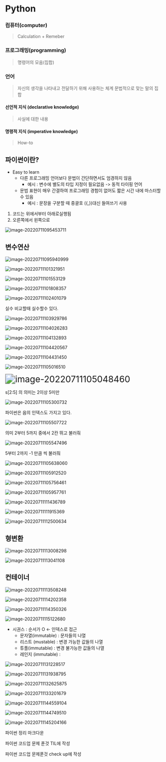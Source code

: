 # Python

### 컴퓨터(computer)

> Calculation + Remeber

### 프로그래밍(programming)

> 명령어의 모음(집합)

### 언어

> 자신의 생각을 나타내고 전달하기 위해 사용하는 체계 문법적으로 맞는 말의 집합

#### 선언적 지식 (declarative knowledge)

> 사실에 대한 내용

#### 명령적 지식 (imperative knowledge) 

> How-to

## 파이썬이란?

- Easy to learn
  - 다른 프로그래밍 언어보다 문법이 간단하면서도 엄경하지 않음
    - 예시 : 변수에 별도의 타입 지정이 필요없음 -> 동적 타이핑 언어
  - 문법 표현이 매우 간결하여 프로그래밍 경험이 없어도 짧은 시간 내에 마스터할 수 있음
    - 예시 : 문장을 구분할 때 중괄호 ({,})대신 들여쓰기 사용

1. 코드는 위에서부터 아래로실행됨
2. 오른쪽에서 왼쪽으로

![image-20220711095453711](C:\Users\이준엽\AppData\Roaming\Typora\typora-user-images\image-20220711095453711.png)

## 변수연산

![image-20220711095940999](C:\Users\이준엽\AppData\Roaming\Typora\typora-user-images\image-20220711095940999.png)

![image-20220711101321951](C:\Users\이준엽\AppData\Roaming\Typora\typora-user-images\image-20220711101321951.png)

![image-20220711101553129](C:\Users\이준엽\AppData\Roaming\Typora\typora-user-images\image-20220711101553129.png)

![image-20220711101808357](C:\Users\이준엽\AppData\Roaming\Typora\typora-user-images\image-20220711101808357.png)

![image-20220711102401079](C:\Users\이준엽\AppData\Roaming\Typora\typora-user-images\image-20220711102401079.png)

실수 비교할때 실수할수 있다.



![image-20220711103929786](Python.assets/image-20220711103929786.png)

![image-20220711104026283](Python.assets/image-20220711104026283.png)

![image-20220711104132893](Python.assets/image-20220711104132893.png)

![image-20220711104420567](Python.assets/image-20220711104420567.png)

![image-20220711104431450](Python.assets/image-20220711104431450.png)

![image-20220711105016510](Python.assets/image-20220711105016510.png)

<img src="Python.assets/image-20220711105048460.png" alt="image-20220711105048460" style="zoom:200%;" />

s[2:5] 의 의미는 2이상 5미만

![image-20220711105300732](Python.assets/image-20220711105300732.png)

파이썬은 음의 인덱스도 가지고 있다.

![image-20220711105507722](Python.assets/image-20220711105507722.png)

의미 2부터 5까지 중에서 2칸 뛰고 불러줘

![image-20220711105547496](Python.assets/image-20220711105547496.png)

5부터 2까지 -1 만큼 씩 불러줘

![image-20220711105638060](Python.assets/image-20220711105638060.png)

![image-20220711105912520](Python.assets/image-20220711105912520.png)

![image-20220711105756461](Python.assets/image-20220711105756461.png)

![image-20220711105957761](Python.assets/image-20220711105957761.png)

![image-20220711111436789](Python.assets/image-20220711111436789.png)

![image-20220711111915369](Python.assets/image-20220711111915369.png)

![image-20220711112500634](Python.assets/image-20220711112500634.png)

## 형변환

![image-20220711113008298](Python.assets/image-20220711113008298.png)

![image-20220711113041108](Python.assets/image-20220711113041108.png)

## 컨테이너

![image-20220711113508248](Python.assets/image-20220711113508248.png)

![image-20220711114202358](Python.assets/image-20220711114202358.png)

![image-20220711114350326](Python.assets/image-20220711114350326.png)

![image-20220711115122680](Python.assets/image-20220711115122680.png)

- 시권스 : 순서가 O  <- 인덱스로 접근
  - 문자열(immutable) : 문자들의 나열
  - 리스트 (mustable) : 변경 가능한 값들의 나열
  - 튜플(immutable) : 변경 불가능한 값들의 나열
  - 레인지 (immutable) : 

![image-20220711131228517](Python.assets/image-20220711131228517.png)

![image-20220711131938795](Python.assets/image-20220711131938795.png)

![image-20220711132625875](Python.assets/image-20220711132625875.png)

![image-20220711133201679](Python.assets/image-20220711133201679.png)

![image-20220711144559104](Python.assets/image-20220711144559104.png)

![image-20220711144749510](Python.assets/image-20220711144749510.png)

![image-20220711145204166](Python.assets/image-20220711145204166.png)

파이썬 정리 마크다운 

파이썬 코드업 문제 푼것 TIL에 작성

파이썬 코드업 문제푼것 check up에 작성